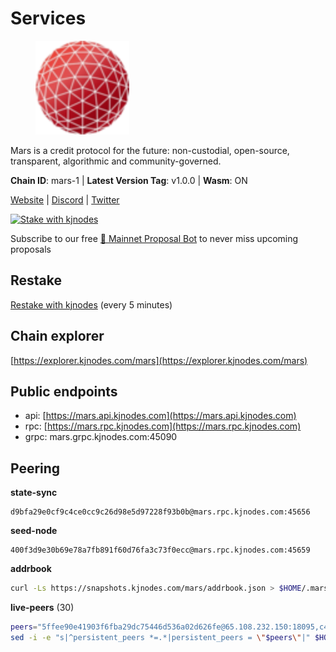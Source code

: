 # Services

<figure><img src="https://raw.githubusercontent.com/kj89/cosmos-images/main/logos/mars.png" width="150" alt=""><figcaption></figcaption></figure>

Mars is a credit protocol for the future: non-custodial,  open-source, transparent, algorithmic and community-governed.

**Chain ID**: mars-1 | **Latest Version Tag**: v1.0.0 | **Wasm**: ON

[Website](https://marsprotocol.io) | [Discord](https://discord.gg/marsprotocol) | [Twitter](https://twitter.com/mars_protocol)

[![Stake with kjnodes](https://i.ibb.co/cr44Q8j/button-stake-with-kjnodes.png)](https://restake.app/mars/marsvaloper1p9t4gr40rnpdwqacxgcqp7ffrfw908nu020g4n)

Subscribe to our free [🤖 Mainnet Proposal Bot](https://t.me/kjnodes_proposal_bot) to never miss upcoming proposals

## Restake

[Restake with kjnodes](https://restake.app/mars/marsvaloper1p9t4gr40rnpdwqacxgcqp7ffrfw908nu020g4n) (every 5 minutes)
## Chain explorer
[https://explorer.kjnodes.com/mars](https://explorer.kjnodes.com/mars)

## Public endpoints

* api: [https://mars.api.kjnodes.com](https://mars.api.kjnodes.com)
* rpc: [https://mars.rpc.kjnodes.com](https://mars.rpc.kjnodes.com)
* grpc: mars.grpc.kjnodes.com:45090

## Peering

**state-sync**

```text
d9bfa29e0cf9c4ce0cc9c26d98e5d97228f93b0b@mars.rpc.kjnodes.com:45656
```

**seed-node**

```text
400f3d9e30b69e78a7fb891f60d76fa3c73f0ecc@mars.rpc.kjnodes.com:45659
```

**addrbook**
```bash
curl -Ls https://snapshots.kjnodes.com/mars/addrbook.json > $HOME/.mars/config/addrbook.json
```

**live-peers** (30)
```bash
peers="5ffee90e41903f6fba29dc75446d536a02d626fe@65.108.232.150:18095,c46be592341987eae20ac681cb08d2abcc02ab9a@137.74.4.20:2000,b88814bddfccd85289d7201bfd6fc6c4b3342ab2@178.162.165.193:36095,c0e6bf4193accabc14171ce163e704dcec5ea5df@51.91.215.170:36095,d9bfa29e0cf9c4ce0cc9c26d98e5d97228f93b0b@65.109.88.38:45656,73be725377cc966d8da48f751085de4d1581b391@185.242.112.32:27651,7583038c5f21ef6ddb60692469cfd80c97dd585d@88.218.224.126:26656,d6c36c298508090c1fe8a47e5bc7943b99b21e62@185.215.180.226:26656,89757803f40da51678451735445ad40d5b15e059@169.155.44.75:26656,be7d56127ef887d095b2f55f09be5fee1969d922@146.59.52.48:18095,6bcae846a2dc02b86ef6a0950655e65522da4e56@65.109.106.169:26656,76969af1bccdd4dcc511741b171c3d4ccb837ba6@146.59.85.223:18556,d0dbb50a474888b8bed04bf8a23ac6b8bae443ee@5.79.79.80:18095,84f821d36d45cc0cdaa4ff05297e888bb0d9de8f@85.237.193.111:26656,969af6a39a0f7e8a17b92d90888360ad92248626@65.108.132.107:2000,ca5a76c51bbbc57f839e6ed08953d3926eaa6e5b@34.159.232.61:26656,c3763808d3ed05c475b8a31cdd97fc522c088f4f@162.55.245.149:12020,59bb909c57664fafe88bf1b6924769c15a769ba4@65.108.125.236:3000,7bcc2e490b6aa2536d68de0881cba2ee7134840c@139.59.8.48:26130,62246c0c33a1a5a9f0fb4b40ab45db39cab5c44f@165.22.199.234:26130,10778ee2afc2d6a6451c4399f0a4fed978723a4c@78.46.109.138:23656,6cbdee8a3fd9dc83b8296275c96e5372dbc3b143@148.113.159.123:26656,f983785fc56c1eda751233550e13380bebd6a2fe@65.108.46.248:56656,e61f11c5b03400d3a99c066f951ed0888a2b64af@65.108.238.103:18556,d2a2c21754be65ad4a4f1de1f6163f681a6e8af8@192.99.44.79:18556,4131038cf7f74c76394788405cef2e2cd643b895@52.68.2.159:26656,c3c99a66c4c1d00e9ea32864b6a506fb20ab6525@46.4.11.118:26656,63f6703a58ee4d9235e78d961408869af25a8f83@65.109.31.114:2500,530b1964bc17bca6457311f1c2d5a2f3d25b297a@51.81.155.97:18556,ebc272824924ea1a27ea3183dd0b9ba713494f83@185.16.39.158:27056"
sed -i -e "s|^persistent_peers *=.*|persistent_peers = \"$peers\"|" $HOME/.mars/config/config.toml
```
